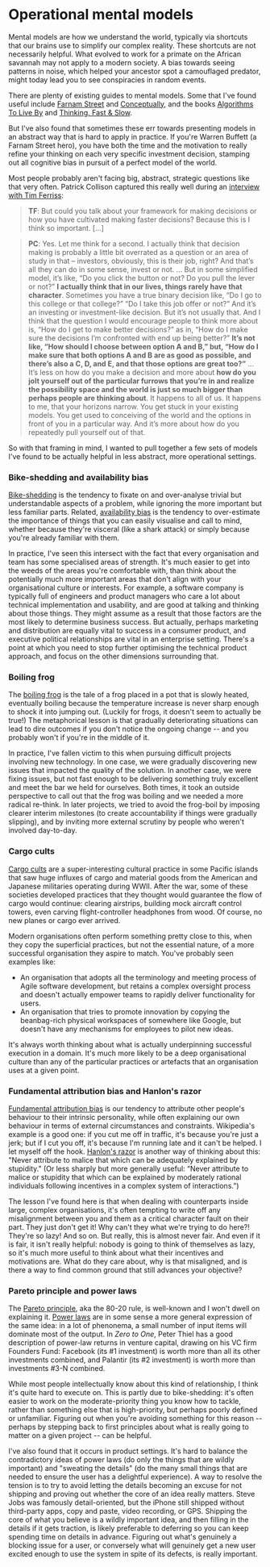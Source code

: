 <header><title>Operational mental models</title></header>

# Operational mental models

Mental models are how we understand the world, typically via shortcuts that our brains use to simplify our complex reality. These shortcuts are not necessarily helpful. What evolved to work for a primate on the African savannah may not apply to a modern society. A bias towards seeing patterns in noise, which helped your ancestor spot a camouflaged predator, might today lead you to see conspiracies in random events.

There are plenty of existing guides to mental models. Some that I've found useful include [Farnam Street](https://fs.blog/mental-models/) and [Conceptually](https://conceptually.org/), and the books [Algorithms To Live By](https://www.goodreads.com/book/show/25666050-algorithms-to-live-by) and [Thinking, Fast & Slow](https://www.goodreads.com/book/show/11468377-thinking-fast-and-slow).

But I've also found that sometimes these err towards presenting models in an abstract way that is hard to apply in practice. If you're Warren Buffett (a Farnam Street hero), you have both the time and the motivation to really refine your thinking on each very specific investment decision, stamping out all cognitive bias in pursuit of a perfect model of the world. 

Most people probably aren't facing big, abstract, strategic questions like that very often. Patrick Collison captured this really well during an [interview with Tim Ferriss](https://tim.blog/2018/12/24/the-tim-ferriss-show-patrick-collison/):

> **TF**: But could you talk about your framework for making decisions or how you have cultivated making faster decisions? Because this is I think so important. [...]

> **PC**: Yes. Let me think for a second. I actually think that decision making is probably a little bit overrated as a question or an area of study in that – investors, obviously, this is their job, right? And that’s all they can do in some sense, invest or not. ... But in some simplified model, it’s like, “Do you click the button or not? Do you pull the lever or not?” **I actually think that in our lives, things rarely have that character**. Sometimes you have a true binary decision like, “Do I go to this college or that college?” “Do I take this job offer or not?” And it’s an investing or investment-like decision.
> But it’s not usually that. And I think that the question I would encourage people to think more about is, “How do I get to make better decisions?” as in, “How do I make sure the decisions I’m confronted with end up being better?” **It’s not like, “How should I choose between option A and B,” but, “How do I make sure that both options A and B are as good as possible, and there’s also a C, D, and E, and that those options are great too?”** ...
> It’s less on how do you make a decision and more about **how do you jolt yourself out of the particular furrows that you’re in and realize the possibility space and the world is just so much bigger than perhaps people are thinking about**. It happens to all of us. It happens to me, that your horizons narrow. You get stuck in your existing models. You get used to conceiving of the world and the options in front of you in a particular way. And it’s more about how do you repeatedly pull yourself out of that.

So with that framing in mind, I wanted to pull together a few sets of models I've found to be actually helpful in less abstract, more operational settings.

### Bike-shedding and availability bias
[Bike-shedding](https://en.wikipedia.org/wiki/Law_of_triviality) is the tendency to fixate on and over-analyse trivial but understandable aspects of a problem, while ignoring the more important but less familiar parts. Related, [availability bias](https://en.wikipedia.org/wiki/Availability_heuristic) is the tendency to over-estimate the importance of things that you can easily visualise and call to mind, whether because they're visceral (like a shark attack) or simply because you're already familiar with them.

In practice, I've seen this intersect with the fact that every organisation and team has some specialised areas of strength. It's much easier to get into the weeds of the areas you're comfortable with, than think about the potentially much more important areas that don't align with your organisational culture or interests. For example, a software company is typically full of engineers and product managers who care a lot about technical implementation and usability, and are good at talking and thinking about those things. They might assume as a result that those factors are the most likely to determine business success. But actually, perhaps marketing and distribution are equally vital to success in a consumer product, and executive political relationships are vital in an enterprise setting. There's a point at which you need to stop further optimising the technical product approach, and focus on the other dimensions surrounding that.

### Boiling frog
The [boiling frog](https://en.wikipedia.org/wiki/Boiling_frog) is the tale of a frog placed in a pot that is slowly heated, eventually boiling because the temperature increase is never sharp enough to shock it into jumping out. (Luckily for frogs, it doesn't seem to actually be true!) The metaphorical lesson is that gradually deteriorating situations can lead to dire outcomes if you don't notice the ongoing change -- and you probably won't if you're in the middle of it.

In practice, I've fallen victim to this when pursuing difficult projects involving new technology. In one case, we were gradually discovering new issues that impacted the quality of the solution. In another case, we were fixing issues, but not fast enough to be delivering something truly excellent and meet the bar we held for ourselves. Both times, it took an outside perspective to call out that the frog was boiling and we needed a more radical re-think. In later projects, we tried to avoid the frog-boil by imposing clearer interim milestones (to create accountability if things were gradually slipping), and by inviting more external scrutiny by people who weren't involved day-to-day.

### Cargo cults
[Cargo cults](https://en.wikipedia.org/wiki/Cargo_cult) are a super-interesting cultural practice in some Pacific islands that saw huge influxes of cargo and material goods from the American and Japanese militaries operating during WWII. After the war, some of these societies developed practices that they thought would guarantee the flow of cargo would continue: clearing airstrips, building mock aircraft control towers, even carving flight-controller headphones from wood. Of course, no new planes or cargo ever arrived.

Modern organisations often perform something pretty close to this, when they copy the superficial practices, but not the essential nature, of a more successful organisation they aspire to match. You've probably seen examples like:
- An organisation that adopts all the terminology and meeting process of Agile software development, but retains a complex oversight process and doesn't actually empower teams to rapidly deliver functionality for users.
- An organisation that tries to promote innovation by copying the beanbag-rich physical workspaces of somewhere like Google, but doesn't have any mechanisms for employees to pilot new ideas.

It's always worth thinking about what is actually underpinning successful execution in a domain. It's much more likely to be a deep organisational culture than any of the particular practices or artefacts that an organisation uses at a given point.

### Fundamental attribution bias and Hanlon's razor
[Fundamental attribution bias](https://en.wikipedia.org/wiki/Fundamental_attribution_error) is our tendency to attribute other people's behaviour to their intrinsic personality, while often explaining our own behaviour in terms of external circumstances and constraints. Wikipedia's example is a good one: if you cut me off in traffic, it's because you're just a jerk; but if I cut you off, it's because I'm running late and it can't be helped. I let myself off the hook. [Hanlon's razor](https://en.wikipedia.org/wiki/Hanlon%27s_razor) is another way of thinking about this: "Never attribute to malice that which can be adequately explained by stupidity." (Or less sharply but more generally useful: “Never attribute to malice or stupidity that which can be explained by moderately rational individuals following incentives in a complex system of interactions.”)

The lesson I've found here is that when dealing with counterparts inside large, complex organisations, it's often tempting to write off any misalignment between you and them as a critical character fault on their part. They just don't get it! Why can't they what we're trying to do here?! They're so lazy! And so on. But really, this is almost never fair. And even if it is fair, it isn't really helpful: nobody is going to think of themselves as lazy, so it's much more useful to think about what their incentives and motivations are. What do they care about, why is that misaligned, and is there a way to find common ground that still advances your objective? 

### Pareto principle and power laws
The [Pareto principle](https://en.wikipedia.org/wiki/Pareto_principle), aka the 80-20 rule, is well-known and I won't dwell on explaining it. [Power laws](https://en.wikipedia.org/wiki/Power_law) are in some sense a more general expression of the same idea: in a lot of phenonema, a small number of input items will dominate most of the output. In _Zero to One_, Peter Thiel has a good description of power-law returns in venture capital, drawing on his VC firm Founders Fund: Facebook (its #1 investment) is worth more than all its other investments combined, and Palantir (its #2 investment) is worth more than investments #3-N combined.

While most people intellectually know about this kind of relationship, I think it's quite hard to execute on. This is partly due to bike-shedding: it's often easier to work on the moderate-priority thing you know how to tackle, rather than something else that is high-priority, but perhaps poorly defined or unfamiliar. Figuring out when you're avoiding something for this reason -- perhaps by stepping back to first principles about what is really going to matter on a given project -- can be helpful. 

I've also found that it occurs in product settings. It's hard to balance the contradictory ideas of power laws (do only the things that are wildly important) and "sweating the details" (do the many small things that are needed to ensure the user has a delightful experience). A way to resolve the tension is to try to avoid letting the details becoming an excuse for not shipping and proving out whether the core of an idea really matters. Steve Jobs was famously detail-oriented, but the iPhone still shipped without third-party apps, copy and paste, video recording, or GPS. Shipping the core of what you believe is a wildly important idea, and then filling in the details if it gets traction, is likely preferable to deferring so you can keep spending time on details in advance. Figuring out what's genuinely a blocking issue for a user, or conversely what will genuinely get a new user excited enough to use the system in spite of its defects, is really important.